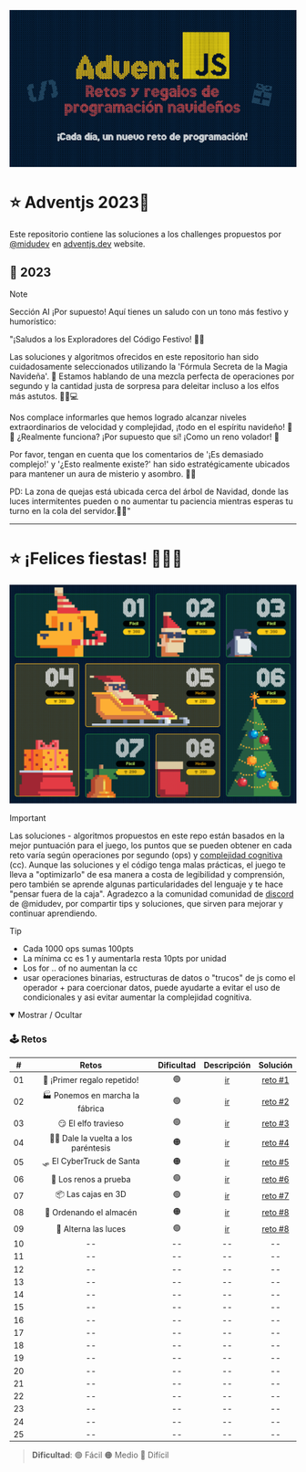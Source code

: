 ![AdventJs](AdventJS.png)

# ⭐ Adventjs 2023🎄

Este repositorio contiene las soluciones a los challenges propuestos por [@midudev](https://midu.dev/) en [adventjs.dev](https://adventjs.dev/) website.

## 🎉 2023

> [!NOTE]
> Sección AI
> ¡Por supuesto! Aquí tienes un saludo con un tono más festivo y humorístico:

"¡Saludos a los Exploradores del Código Festivo! 🎄🎅

Las soluciones y algoritmos ofrecidos en este repositorio han sido cuidadosamente seleccionados utilizando la 'Fórmula Secreta de la Magia Navideña'. 🌟 Estamos hablando de una mezcla perfecta de operaciones por segundo y la cantidad justa de sorpresa para deleitar incluso a los elfos más astutos. 🧝‍♂️💻

Nos complace informarles que hemos logrado alcanzar niveles extraordinarios de velocidad y complejidad, ¡todo en el espíritu navideño! 🚀🎁 ¿Realmente funciona? ¡Por supuesto que sí! ¡Como un reno volador! 🦌

Por favor, tengan en cuenta que los comentarios de '¡Es demasiado complejo!' y '¿Esto realmente existe?' han sido estratégicamente ubicados para mantener un aura de misterio y asombro. 🤔✨

PD: La zona de quejas está ubicada cerca del árbol de Navidad, donde las luces intermitentes pueden o no aumentar tu paciencia mientras esperas tu turno en la cola del servidor.🎄🎉"

---

# ⭐ ¡Felices fiestas! 🎉🎁🎅

![Tabla de retos](./tabla8.png)

> [!IMPORTANT]
> Las soluciones - algoritmos propuestos en este repo están basados en la mejor puntuación para el juego, los puntos que se pueden obtener en cada reto varía según operaciones por segundo (ops) y [complejidad cognitiva](./Cognitive_Complexity_Sonar_Guide_2023.pdf) (cc). 
Aunque las soluciones y el código tenga malas prácticas, el juego te lleva a "optimizarlo" de esa manera a costa de legibilidad y comprensión, pero también se aprende algunas particularidades del lenguaje y te hace "pensar fuera de la caja".
Agradezco a la comunidad comunidad de [discord](https://discord.com/invite/midudev) de @midudev, por compartir tips y soluciones, que sirven para mejorar y continuar aprendiendo.

> [!TIP]
> - Cada 1000 ops sumas 100pts
> - La mínima cc es 1 y aumentarla resta 10pts por unidad
> - Los for .. of no aumentan la cc
> - usar operaciones binarias, estructuras de datos o "trucos" de js como el operador + para coercionar datos, puede ayudarte a evitar el uso de condicionales y asi evitar aumentar la complejidad cognitiva.



<details open>

<summary>Mostrar / Ocultar</summary>

### 🕹️ Retos

|  #  |             Retos                    |   Dificultad    |                  Descripción                    |                 Solución               |
| :-: | :----------------------------------: | :------------:  | :---------------------------------------------: | :------------------------------------: |
| 01  |    🎁 ¡Primer regalo repetido!      |       🟢       | [ir](https://adventjs.dev/es/challenges/2023/1) |         [reto #1](./reto%20%231)       |
| 02  |  🏭 Ponemos en marcha la fábrica    |       🟢       | [ir](https://adventjs.dev/es/challenges/2023/2) |         [reto #2](./reto%20%232)       |
| 03  |       😏 El elfo travieso           |       🟢       | [ir](https://adventjs.dev/es/challenges/2023/3) |         [reto #3](./reto%20%233)       |
| 04  | 😵‍💫 Dale la vuelta a los paréntesis  |       🟠       | [ir](https://adventjs.dev/es/challenges/2023/4) |         [reto #4](./reto%20%234)       |
| 05  |    🛷 El CyberTruck de Santa        |       🟠       | [ir](https://adventjs.dev/es/challenges/2023/5) |         [reto #5](./reto%20%235)       |
| 06  |      🦌 Los renos a prueba          |       🟢       | [ir](https://adventjs.dev/es/challenges/2023/6) |         [reto #6](./reto%20%236)       |
| 07  |        📦 Las cajas en 3D           |       🟢       | [ir](https://adventjs.dev/es/challenges/2023/7) |         [reto #7](./reto%20%237)       |
| 08  |     🏬 Ordenando el almacén         |       🟠       | [ir](https://adventjs.dev/es/challenges/2023/8) |         [reto #8](./reto%20%238)       |
| 09  |      🚦 Alterna las luces           |       🟢       | [ir](https://adventjs.dev/es/challenges/2023/9) |         [reto #8](./reto%20%239)       |
| 10  |             --                   |       --       |                       --                        |                    --                   |
| 11  |             --                   |       --       |                       --                        |                    --                   |
| 12  |             --                   |       --       |                       --                        |                    --                   |
| 13  |             --                   |       --       |                       --                        |                    --                   |
| 14  |             --                   |       --       |                       --                        |                    --                   |
| 15  |             --                   |       --       |                       --                        |                    --                   |
| 16  |             --                   |       --       |                       --                        |                    --                   |
| 17  |             --                   |       --       |                       --                        |                    --                   |
| 18  |             --                   |       --       |                       --                        |                    --                   |
| 19  |             --                   |       --       |                       --                        |                    --                   |
| 20  |             --                   |       --       |                       --                        |                    --                   |
| 21  |             --                   |       --       |                       --                        |                    --                   |
| 22  |             --                   |       --       |                       --                        |                    --                   |
| 23  |             --                   |       --       |                       --                        |                    --                   |
| 24  |             --                   |       --       |                       --                        |                    --                   |
| 25  |             --                   |       --       |                       --                        |                    --                   |

> **Dificultad**: 🟢 Fácil 🟠 Medio 🔴 Difícil

</details>

